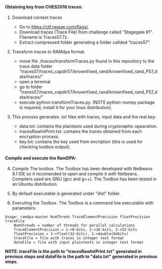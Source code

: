 #### Obtaining key from CHES2016 traces:
1. Download contest traces
	- Go to https://ctf.newae.com/flags/.
	- Download traces (Trace File) from challenge called "Stagegate #1". Filename is Traces57.7z.
	- Extract compressed folder generating a folder callded "traces57".

2. Transform traces to RAMdpa format.
	- move file ./traces/transformTraces.py found in this repository to the trace data folder "traces57/traces_capdir57/knownfixed_rand/knownfixed_rand_P57_data/traces/"
	- open a terminal
	- go to folder "traces57/traces_capdir57/knownfixed_rand/knownfixed_rand_P57_data/traces/"
	- execute python transformTraces.py. (NOTE python-numpy package is required, install it for your linux distribution).

3. This process generates .txt files with traces, input data and the real key:
	- data.txt: contains the plaintexts used during cryptoraphic opearation.
	- tracesRawIntPrint.txt: contains the traces obtained from each encryption process.
	- key.txt: contains the key used from encription (this is used for checking toolbox output).

#### Compile and execute the RamDPA:

4. Compile The toolbox. The Toolbox has been developed with Netbeans 8.1 IDE so it recomended to open and compile it with Netbeans. Compilers used are GNU (gcc and g++). The Toolbox has been tested in an Ubuntu distribution.

5. By default executable is generated under "dist" folder.

6. Executing the Toolbox. The Toolbox is a command line executable with parameters:

```	
Usage: ramdpa-master NumThreds TraceElementPrecision floatPrecision traceFile
	Numthreads = number of threads for parallel calculations
	TraceElementPrecision = 1->8-bits, 2->16-bits, 3->32-bits
	floatPrecision = 1->float(32-bits), 2->double(64bits)
	traceFile = file with traces in integer text format
	dataFile = file with input plaintexts in integer text format
```

**NOTE: traceFile is the path to "tracesRawIntPrint.txt" generated in previous steps and dataFile is the path to "data.txt" generated in previous steps.**
